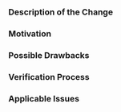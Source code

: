 ### Description of the Change

<!-- We must be able to understand the design of your change from this description. -->

### Motivation

<!-- Why does this change need to be made? -->

### Possible Drawbacks

<!-- What are the possible side-effects or negative impacts of the code change? -->

### Verification Process

<!--
What process did you follow to verify that your change has the desired effects?

- How did you verify that all new functionality works as expected?
- How did you verify that all changed functionality works as expected?
- How did you verify that the change has not introduced any regressions?
-->

### Applicable Issues

<!-- Enter any applicable Issues here. E.g., "Closes #49." -->
